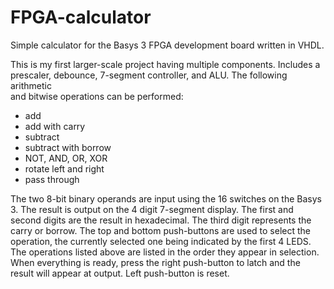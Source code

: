 # FPGA-calculator
Simple calculator for the Basys 3 FPGA development board written in VHDL. 
 
This is my first larger-scale project having multiple components. Includes 
a prescaler, debounce, 7-segment controller, and ALU. The following arithmetic \
and bitwise operations can be performed:
 - add
 - add with carry
 - subtract
 - subtract with borrow
 - NOT, AND, OR, XOR
 - rotate left and right
 - pass through
 
The two 8-bit binary operands are input using the 16 switches on the Basys 3.
The result is output on the 4 digit 7-segment display. The first and second
digits are the result in hexadecimal. The third digit represents the carry or
borrow. The top and bottom push-buttons are used to select the operation, the 
currently selected one being indicated by the first 4 LEDS. The operations listed 
above are listed in the order they appear in selection. When everything is ready, 
press the right push-button to latch and the result will appear at output. Left 
push-button is reset. 
